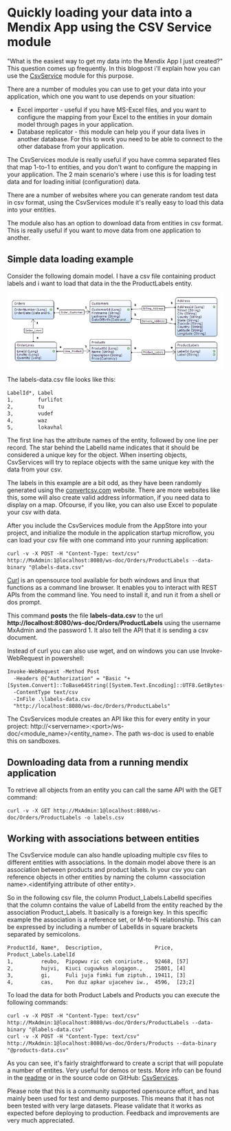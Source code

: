 # Quickly loading your data into a Mendix App using the CSV Service module

"What is the easiest way to get my data into the Mendix App I just created?" This question comes up frequently. In this blogpost i'll explain how you can use the [CsvService][1] module for this purpose.
 
There are a number of modules you can use to get your data into your application, which one you want to use depends on your situation:
 
 * Excel importer - useful if you have MS-Excel files, and you want to configure the mapping from your Excel to the entities in your domain model through pages in your application.
 * Database replicator - this module can help you if your data lives in another database. For this to work you need to be able to connect to the other database from your application.
 
The CsvServices module is really useful if you have comma separated files that map 1-to-1 to entities, and you don't want to configure the mapping in your application. The 2 main scenario's where i use this is for loading test data and for loading initial (configuration) data.

There are a number of websites where you can generate random test data in csv format, using the CsvServices module it's really easy to load this data into your entities.

The module also has an option to download data from entities in csv format. This is really useful if you want to move data from one application to another.

## Simple data loading example

Consider the following domain model. I have a csv file containing product labels and i want to load that data in the the ProductLabels entity.

![Domain model][3]

The labels-data.csv file looks like this:

    LabelId*, Label
    1,        furlifot
    2,        tu
    3,        vudef
    4,        waz
    5,        lokavhal
The first line has the attribute names of the entity, followed by one line per record. The star behind the LabelId name indicates that it should be considered a unique key for the object. When inserting objects, CsvServices will try to replace objects with the same unique key with the data from your csv.

The labels in this example are a bit odd, as they have been randomly generated using the [convertcsv.com][6] website. There are more websites like this, some will also create valid address information, if you need data to display on a map. Ofcourse, if you like, you can also use Excel to populate your csv with data.

After you include the CsvServices module from the AppStore into your project, and initialize the module in the application startup microflow, you can load your csv file with one command into your running application:

    curl -v -X POST -H "Content-Type: text/csv" http://MxAdmin:1@localhost:8080/ws-doc/Orders/ProductLabels --data-binary "@labels-data.csv"

[Curl][4] is an opensource tool available for both windows and linux that functions as a command line browser. It enables you to interact with REST APIs from the command line. You need to install it, and run it from a shell or dos prompt.

This command **posts** the file **labels-data.csv** to the url **http://localhost:8080/ws-doc/Orders/ProductLabels** using the username MxAdmin and the password 1. It also tell the API that it is sending a csv document.

Instead of curl you can also use wget, and on windows you can use Invoke-WebRequest in powershell:

    Invoke-WebRequest -Method Post 
      -Headers @{"Authorization" = "Basic "+[System.Convert]::ToBase64String([System.Text.Encoding]::UTF8.GetBytes("MxAdmin:1"))} 
      -ContentType text/csv
      -InFile .\labels-data.csv  
      "http://localhost:8080/ws-doc/Orders/ProductLabels" 

The CsvServices module creates an API like this for every entity in your project: http://\<servername\>:\<port\>/ws-doc/\<module_name\>/\<entity_name\>. The path ws-doc is used to enable this on sandboxes.

## Downloading data from a running mendix application

To retrieve all objects from an entity you can call the same API with the GET command:

    curl -v -X GET http://MxAdmin:1@localhost:8080/ws-doc/Orders/ProductLabels -o labels.csv
    
## Working with associations between entities

The CsvService module can also handle uploading multiple csv files to different entities with associations. In the domain model above there is an association  between products and product labels. In your csv you can reference objects in other entities by naming the column \<association name\>.\<identifying attribute of other entity\>.

So in the following csv file, the column Product_Labels.LabelId specifies that the column contains the value of LabelId from the entity reached by the association Product_Labels. It basically is a foreign key. In this specific example the association is a reference set, or M-to-N relationship. This can be expressed by including a number of LabelIds in square brackets separated by semicolons.

    ProductId, Name*,  Description,                 Price, Product_Labels.LabelId
    1,         reubo,  Pipopwu ric ceh coniriute.,  92468, [57]
    2,         hujvi,  Kiuci cuguwkus alogagon.,    25801, [4]
    3,         gi,     Fuli juja fimki fum ziptuh., 19411, [3]
    4,         cas,    Pon duz apkar ujacehev iw.,  4596,  [23;2]

To load the data for both Product Labels and Products you can execute the following commands:

    curl -v -X POST -H "Content-Type: text/csv" http://MxAdmin:1@localhost:8080/ws-doc/Orders/ProductLabels --data-binary "@labels-data.csv"
    curl -v -X POST -H "Content-Type: text/csv" http://MxAdmin:1@localhost:8080/ws-doc/Orders/Products --data-binary "@products-data.csv"

As you can see, it's fairly straightforward to create a script that will populate a number of entites. Very useful for demos or tests. More info can be found in the [readme][5] or in the source code on GitHub: [CsvServices][2].

Please note that this is a community supported opensource effort, and has mainly been used for test and demo purposes. This means that it has not been tested with very large datasets. Please validate that it works as expected before deploying to production. Feedback and improvements are very much appreciated.

  [1]: https://appstore.home.mendix.com/link/app/1911/Mendix/CsvServices
  [2]: https://github.com/ako/CsvServices
  [3]: domain-model.png
  [4]: http://curl.haxx.se/
  [5]: https://github.com/ako/CsvServices/blob/master/readme.md
  [6]: http://www.convertcsv.com/generate-test-data.htm
